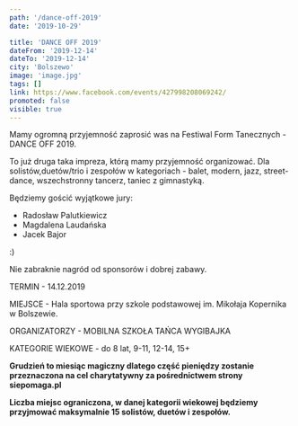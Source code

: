 ```yaml
---
path: '/dance-off-2019'
date: '2019-10-29'

title: 'DANCE OFF 2019'
dateFrom: '2019-12-14'
dateTo: '2019-12-14'
city: 'Bolszewo'
image: 'image.jpg'
tags: []
link: https://www.facebook.com/events/427998208069242/
promoted: false
visible: true
---
```

Mamy ogromną przyjemność zaprosić was na Festiwal Form Tanecznych - DANCE OFF 2019. 

To już druga taka impreza, którą mamy przyjemność organizować. Dla solistów,duetów/trio i zespołów w kategoriach - balet, modern, jazz, street-dance, wszechstronny tancerz, taniec z gimnastyką. 

Będziemy gościć wyjątkowe jury:
- Radosław Palutkiewicz
- Magdalena Laudańska 
- Jacek Bajor 

:) 

Nie zabraknie nagród od sponsorów i dobrej zabawy. 

TERMIN - 14.12.2019 

MIEJSCE - Hala sportowa przy szkole podstawowej im. Mikołaja Kopernika w Bolszewie. 

ORGANIZATORZY - MOBILNA SZKOŁA TAŃCA WYGIBAJKA 

KATEGORIE WIEKOWE - do 8 lat, 9-11, 12-14, 15+

**Grudzień to miesiąc magiczny dlatego część pieniędzy zostanie przeznaczona na cel charytatywny 
za pośrednictwem strony siepomaga.pl**

**Liczba miejsc ograniczona, w danej kategorii wiekowej będziemy przyjmować maksymalnie 15 
solistów, duetów i zespołów.**